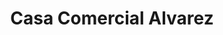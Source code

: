 ---
title: "Casa Comercial Alvarez"
url: /san-lucas-toliman/casa-comercial-alvarez/
shop: Elektronik
---